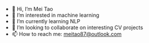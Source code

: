 - 👋 Hi, I’m Mei Tao
- 👀 I’m interested in machine learning
- 🌱 I’m currently learning NLP
- 💞️ I’m looking to collaborate on interesting CV projects
- 📫 How to reach me: meitao87@outlook.com

<!---
MeiTao87/MeiTao87 is a ✨ special ✨ repository because its `README.md` (this file) appears on your GitHub profile.
You can click the Preview link to take a look at your changes.
--->
